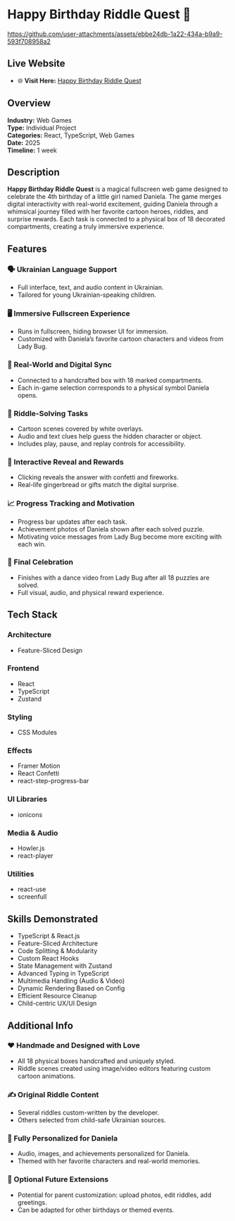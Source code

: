 # Happy Birthday Riddle Quest 🎉



https://github.com/user-attachments/assets/ebbe24db-1a22-434a-b9a9-593f708958a2



## Live Website

- 🌐 **Visit Here:** [Happy Birthday Riddle Quest](https://marynashavlak.github.io/daniela-4-years-game/)

## Overview

**Industry:** Web Games  
**Type:** Individual Project  
**Categories:** React, TypeScript, Web Games  
**Date:** 2025  
**Timeline:** 1 week  

## Description

**Happy Birthday Riddle Quest** is a magical fullscreen web game designed to celebrate the 4th birthday of a little girl named Daniela. The game merges digital interactivity with real-world excitement, guiding Daniela through a whimsical journey filled with her favorite cartoon heroes, riddles, and surprise rewards. Each task is connected to a physical box of 18 decorated compartments, creating a truly immersive experience.

## Features

### 🗣 Ukrainian Language Support

- Full interface, text, and audio content in Ukrainian.
- Tailored for young Ukrainian-speaking children.

### 🖥️ Immersive Fullscreen Experience

- Runs in fullscreen, hiding browser UI for immersion.
- Customized with Daniela’s favorite cartoon characters and videos from Lady Bug.

### 🧩 Real-World and Digital Sync

- Connected to a handcrafted box with 18 marked compartments.
- Each in-game selection corresponds to a physical symbol Daniela opens.

### 🧠 Riddle-Solving Tasks

- Cartoon scenes covered by white overlays.
- Audio and text clues help guess the hidden character or object.
- Includes play, pause, and replay controls for accessibility.

### 🎉 Interactive Reveal and Rewards

- Clicking reveals the answer with confetti and fireworks.
- Real-life gingerbread or gifts match the digital surprise.

### 📈 Progress Tracking and Motivation

- Progress bar updates after each task.
- Achievement photos of Daniela shown after each solved puzzle.
- Motivating voice messages from Lady Bug become more exciting with each win.

### 🎊 Final Celebration

- Finishes with a dance video from Lady Bug after all 18 puzzles are solved.
- Full visual, audio, and physical reward experience.

## Tech Stack

### Architecture

- Feature-Sliced Design

### Frontend

- React  
- TypeScript  
- Zustand

### Styling

- CSS Modules

### Effects

- Framer Motion  
- React Confetti  
- react-step-progress-bar

### UI Libraries

- ionicons

### Media & Audio

- Howler.js  
- react-player

### Utilities

- react-use  
- screenfull

## Skills Demonstrated

- TypeScript & React.js  
- Feature-Sliced Architecture  
- Code Splitting & Modularity  
- Custom React Hooks  
- State Management with Zustand  
- Advanced Typing in TypeScript  
- Multimedia Handling (Audio & Video)  
- Dynamic Rendering Based on Config  
- Efficient Resource Cleanup  
- Child-centric UX/UI Design  

## Additional Info

### ❤️ Handmade and Designed with Love

- All 18 physical boxes handcrafted and uniquely styled.
- Riddle scenes created using image/video editors featuring custom cartoon animations.

### ✍️ Original Riddle Content

- Several riddles custom-written by the developer.
- Others selected from child-safe Ukrainian sources.

### 🎁 Fully Personalized for Daniela

- Audio, images, and achievements personalized for Daniela.
- Themed with her favorite characters and real-world memories.

### 🔮 Optional Future Extensions

- Potential for parent customization: upload photos, edit riddles, add greetings.
- Can be adapted for other birthdays or themed events.


